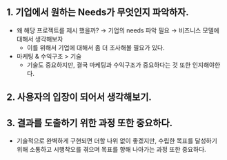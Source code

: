 ## 1.  기업에서 원하는 Needs가 무엇인지 파악하자.

- 왜 해당 프로젝트를 제시 했을까? → 기업의 needs 파악 필요 → 비즈니스 모델에 대해서 생각해보자
    - 이를 위해서 기업에 대해서 좀 더 조사해볼 필요가 있다.
- 마케팅 & 수익구조 > 기술
    - 기술도 중요하지만, 결국 마케팅과 수익구조가 중요하다는 것 또한 인지해야한다.

## 2. 사용자의 입장이 되어서 생각해보기.

## 3. 결과를 도출하기 위한 과정 또한 중요하다.

- 기술적으로 완벽하게 구현되면 더할 나위 없이 좋겠지만, 수립한 목표를 달성하기 위해 소통하고 시행착오를 겪으며 목표를 향해 나아가는 과정 또한 중요하다.
